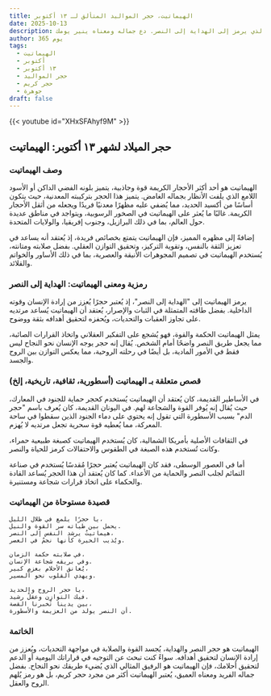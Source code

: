 ```yaml
---
title: الهيماتيت، حجر المواليد المتألق لـ ١٣ أكتوبر
date: 2025-10-13
description: اشعر بأهمية الهيماتيت، حجر المواليد لـ ١٣ أكتوبر الذي يرمز إلى الهداية إلى النصر. دع جماله ومعناه ينير يومك.
author: 365 يوم
tags:
  - الهيماتيت
  - أكتوبر
  - ١٣ أكتوبر
  - حجر المواليد
  - حجر كريم
  - جوهرة
draft: false
---
```


{{< youtube id="XHxSFAhyf9M" >}}

## حجر الميلاد لشهر ١٣ أكتوبر: الهيماتيت

### وصف الهيماتيت

الهيماتيت هو أحد أكثر الأحجار الكريمة قوة وجاذبية، يتميز بلونه الفضي الداكن أو الأسود اللامع الذي يلفت الأنظار بجماله الغامض. يتميز هذا الحجر بتركيبته المعدنية، حيث يتكون أساسًا من أكسيد الحديد، مما يُضفي عليه مظهرًا معدنيًا فريدًا ويجعله من أثقل الأحجار الكريمة. غالبًا ما يُعثر على الهيماتيت في الصخور الرسوبية، ويتواجد في مناطق عديدة حول العالم، بما في ذلك البرازيل، وجنوب إفريقيا، والولايات المتحدة.

إضافةً إلى مظهره المميز، فإن الهيماتيت يتمتع بخصائص فريدة، إذ يُعتقد أنه يساعد في تعزيز الثقة بالنفس، وتقوية التركيز، وتحقيق التوازن العقلي. بفضل صلابته ومتانته، يُستخدم الهيماتيت في تصميم المجوهرات الأنيقة والعصرية، بما في ذلك الأساور والخواتم والقلائد.

### رمزية ومعنى الهيماتيت: الهداية إلى النصر

يرمز الهيماتيت إلى "الهداية إلى النصر"، إذ يُعتبر حجرًا يُعزز من إرادة الإنسان وقوته الداخلية. بفضل طاقته المتمثلة في الثبات والإصرار، يُعتقد أن الهيماتيت يُساعد مرتديه على تجاوز العقبات والتحديات، ويُحفزه لتحقيق أهدافه بثقة ووضوح.

يمثل الهيماتيت الحكمة والقوة، فهو يُشجع على التفكير العقلاني واتخاذ القرارات الصائبة، مما يجعل طريق النصر واضحًا أمام الشخص. يُقال إنه حجر يوجه الإنسان نحو النجاح ليس فقط في الأمور المادية، بل أيضًا في رحلته الروحية، مما يعكس التوازن بين الروح والجسد.

### قصص متعلقة بـ الهيماتيت (أسطورية، ثقافية، تاريخية، إلخ)

في الأساطير القديمة، كان يُعتقد أن الهيماتيت يُستخدم كحجر حماية للجنود في المعارك، حيث يُقال إنه يُوفر القوة والشجاعة لهم. في اليونان القديمة، كان يُعرف باسم "حجر الدم" بسبب الأسطورة التي تقول إنه يحتوي على دماء الجنود الذين سقطوا في ساحة المعركة، مما يُعطيه قوة سحرية تجعل مرتديه لا يُهزم.

في الثقافات الأصلية بأمريكا الشمالية، كان يُستخدم الهيماتيت كصبغة طبيعية حمراء، وكانت تُستخدم هذه الصبغة في الطقوس والاحتفالات كرمز للحياة والنصر.

أما في العصور الوسطى، فقد كان الهيماتيت يُعتبر حجرًا مُقدسًا يُستخدم في صناعة التمائم لجلب النصر والحماية من الأعداء. كما كان يُعتقد أن هذا الحجر يُساعد القادة والحكماء على اتخاذ قرارات شجاعة ومستنيرة.

### قصيدة مستوحاة من الهيماتيت

```
يا حجرًا يلمع في ظلال الليل،  
يحمل بين طياته سر القوة والنيل.  
هيماتيتٌ يرشد النفس إلى النصر،  
ويُذيب الحيرة كأنها نجمٌ في العصر.

في صلابته حكمة الزمان،  
وفي بريقه شجاعة الإنسان.  
يُعانق الأحلام بعزمٍ كبير،  
ويهدي القلوب نحو المسير.

يا حجر الروح والحديد،  
فيك التوازن وعقلٌ رشيد.  
بين يدينا تُخبرنا القصة،  
أن النصر يولد من العزيمة والأسطورة.
```

### الخاتمة

الهيماتيت هو حجر النصر والهداية، يُجسد القوة والصلابة في مواجهة التحديات، ويُعزز من إرادة الإنسان لتحقيق أهدافه. سواءً كنت تبحث عن التوجيه في قراراتك اليومية أو الدعم لتحقيق أحلامك، فإن الهيماتيت هو الرفيق المثالي الذي يُضيء طريقك نحو النجاح. بفضل جماله الفريد ومعناه العميق، يُعتبر الهيماتيت أكثر من مجرد حجر كريم، بل هو رمز يُلهم الروح والعقل.